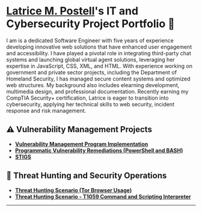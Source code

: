 # <a href="https://www.linkedin.com/in/latrice-m-postell-67901934/">Latrice M. Postell</a>'s IT and Cybersecurity Project Portfolio 🔐

I am is a dedicated Software Engineer with five years of experience developing innovative web solutions that have enhanced user engagement and accessibility. I have played a pivotal role in integrating third-party chat systems and launching global virtual agent solutions, leveraging her expertise in JavaScript, CSS, XML, and HTML. With experience working on government and private sector projects, including the Department of Homeland Security, I has managed secure content systems and optimized web structures. My background also includes elearning development, multimedia design, and professional documentation. Recently earning my CompTIA Security+ certification, Latrice is eager to transition into cybersecurity, applying her technical skills to web security, incident response and risk management.

## ⚠️ Vulnerability Management Projects

- **[Vulnerability Management Program Implementation](https://github.com/latricemp711/vulnerability-management-program/tree/main)**
- **[Programmatic Vulnerability Remediations (PowerShell and BASH)](#)**
-  **[STIGS](https://github.com/latricemp711/STIGS-/tree/STIGS)** 

## 🚨 Threat Hunting and Security Operations

- **[Threat Hunting Scenario (Tor Browser Usage)](https://github.com/latricemp711/Threat-Hunting-Scenario-TOR-Project-Creation)**
- **[Threat Hunting Scenario - T1059 Command and Scripting Interpreter ](#)**

<hr/>


<!--
<img width="35" alt="image" src="https://github.com/user-attachments/assets/2f41c7cd-5ea8-4475-b451-a37161b6c3fb"> 
<img width="35" alt="image" src="https://github.com/user-attachments/assets/77649969-9910-4994-8b96-74a116cfb2a8">
-->
